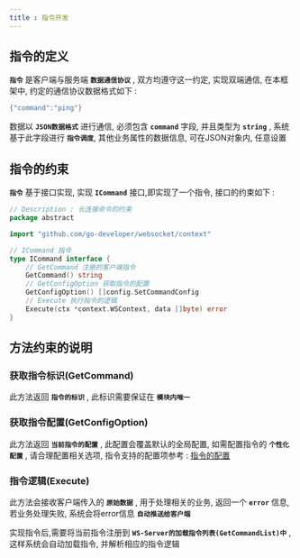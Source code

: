 ```yaml
---
title : 指令开发
---
```


## 指令的定义

**`指令`** 是客户端与服务端  **`数据通信协议`** , 双方均遵守这一约定, 实现双端通信, 在本框架中, 约定的通信协议数据格式如下 :

```go
{"command":"ping"}
```

数据以  **`JSON数据格式`** 进行通信, 必须包含  **`command`** 字段, 并且类型为  **`string`** , 系统基于此字段进行 **`指令调度`**, 其他业务属性的数据信息, 可在JSON对象内, 任意设置

## 指令的约束

**`指令`** 基于接口实现, 实现 **`ICommand`** 接口,即实现了一个指令, 接口的约束如下 :

```go
// Description : 长连接命令的约束
package abstract

import "github.com/go-developer/websocket/context"

// ICommand 指令
type ICommand interface {
    // GetCommand 注册的客户端指令
    GetCommand() string
    // GetConfigOption 获取指令的配置
    GetConfigOption() []config.SetCommandConfig
    // Execute 执行指令的逻辑
    Execute(ctx *context.WSContext, data []byte) error
}
```

## 方法约束的说明

### 获取指令标识(GetCommand)

此方法返回  **`指令的标识`** , 此标识需要保证在  **`模块内唯一`**

### 获取指令配置(GetConfigOption)

此方法返回  **`当前指令的配置`** , 此配置会覆盖默认的全局配置, 如需配置指令的  **`个性化配置`** , 请合理配置相关选项, 指令支持的配置项参考 : [指令的配置](/websocket/config.html#指令配置)

### 指令逻辑(Execute)

此方法会接收客户端传入的  **`原始数据`** , 用于处理相关的业务, 返回一个  **`error`** 信息,  若业务处理失败, 系统会将error信息 **`自动推送给客户端`**

实现指令后,需要将当前指令注册到  **`WS-Server的加载指令列表(GetCommandList)中`** , 这样系统会自动加载指令, 并解析相应的指令逻辑
